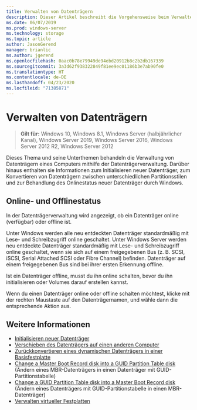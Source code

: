 ```yaml
---
title: Verwalten von Datenträgern
description: Dieser Artikel beschreibt die Vorgehensweise beim Verwalten von Datenträgern.
ms.date: 06/07/2019
ms.prod: windows-server
ms.technology: storage
ms.topic: article
author: JasonGerend
manager: brianlic
ms.author: jgerend
ms.openlocfilehash: 0aac0b78e79949de94ebd20912b8c2b2db167339
ms.sourcegitcommit: 3a3d62f938322849f81ee9ec01186b3e7ab90fe0
ms.translationtype: HT
ms.contentlocale: de-DE
ms.lasthandoff: 04/23/2020
ms.locfileid: "71385871"
---
```

# <a name="manage-disks"></a>Verwalten von Datenträgern

> **Gilt für:** Windows 10, Windows 8.1, Windows Server (halbjährlicher Kanal), Windows Server 2019, Windows Server 2016, Windows Server 2012 R2, Windows Server 2012

Dieses Thema und seine Unterthemen behandeln die Verwaltung von Datenträgern eines Computers mithilfe der Datenträgerverwaltung. Darüber hinaus enthalten sie Informationen zum Initialisieren neuer Datenträger, zum Konvertieren von Datenträgern zwischen unterschiedlichen Partitionsstilen und zur Behandlung des Onlinestatus neuer Datenträger durch Windows.

## <a name="online-and-offline-status"></a>Online- und Offlinestatus

In der Datenträgerverwaltung wird angezeigt, ob ein Datenträger online (verfügbar) oder offline ist.

Unter Windows werden alle neu entdeckten Datenträger standardmäßig mit Lese- und Schreibzugriff online geschaltet. Unter Windows Server werden neu entdeckte Datenträger standardmäßig mit Lese- und Schreibzugriff online geschaltet, wenn sie sich auf einem freigegebenen Bus (z. B. SCSI, iSCSI, Serial Attached SCSI oder Fibre Channel) befinden. Datenträger auf einem freigegebenen Bus sind bei ihrer ersten Erkennung offline.

Ist ein Datenträger offline, musst du ihn online schalten, bevor du ihn initialisieren oder Volumes darauf erstellen kannst.

Wenn du einen Datenträger online oder offline schalten möchtest, klicke mit der rechten Maustaste auf den Datenträgernamen, und wähle dann die entsprechende Aktion aus.

## <a name="see-also"></a>Weitere Informationen

-   [Initialisieren neuer Datenträger](initialize-new-disks.md)
-   [Verschieben des Datenträgers auf einen anderen Computer](move-disks-to-another-computer.md)
-   [Zurückkonvertieren eines dynamischen Datenträgers in einer Basisfestplatte](change-a-dynamic-disk-back-to-a-basic-disk.md)
-   [Change a Master Boot Record disk into a GUID Partition Table disk](change-an-mbr-disk-into-a-gpt-disk.md) (Ändern eines MBR-Datenträgers in einen Datenträger mit GUID-Partitionstabelle)
-   [Change a GUID Partition Table disk into a Master Boot Record disk](change-a-gpt-disk-into-an-mbr-disk.md) (Ändern eines Datenträgers mit GUID-Partitionstabelle in einen MBR-Datenträger)
-   [Verwalten virtueller Festplatten](manage-virtual-hard-disks.md)